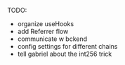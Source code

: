 

TODO:
- organize useHooks
- add Referrer flow
- communicate w bckend 
- config settings for different chains
- tell gabriel about the int256 trick 


